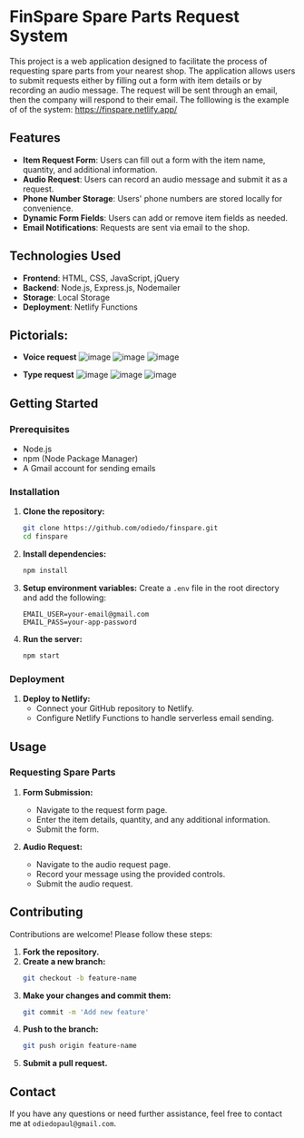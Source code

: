 # FinSpare Spare Parts Request System

This project is a web application designed to facilitate the process of requesting spare parts from your nearest shop. The application allows users to submit requests either by filling out a form with item details or by recording an audio message. The request will be sent through an email,  then the company will respond to their email. The folllowing is the example of of the system: https://finspare.netlify.app/

## Features

- **Item Request Form**: Users can fill out a form with the item name, quantity, and additional information.
- **Audio Request**: Users can record an audio message and submit it as a request.
- **Phone Number Storage**: Users' phone numbers are stored locally for convenience.
- **Dynamic Form Fields**: Users can add or remove item fields as needed.
- **Email Notifications**: Requests are sent via email to the shop.

## Technologies Used

- **Frontend**: HTML, CSS, JavaScript, jQuery
- **Backend**: Node.js, Express.js, Nodemailer
- **Storage**: Local Storage
- **Deployment**: Netlify Functions

## Pictorials:

- **Voice request**
![image](https://github.com/user-attachments/assets/bc09e8ba-90e3-4838-902e-7e1f3c1b4680)
![image](https://github.com/user-attachments/assets/5085ca84-ce72-4fc6-aad7-6576c985ef94)
![image](https://github.com/user-attachments/assets/c720f0f4-a34d-44dd-a393-3d725f093b71)

- **Type request**
![image](https://github.com/user-attachments/assets/2f48cef3-da28-40c3-8cc3-606bc26cf318)
![image](https://github.com/user-attachments/assets/5093554c-fb91-4dfb-8f31-7b7f5157dcff)
![image](https://github.com/user-attachments/assets/2b503d7b-3851-4294-8fab-8c0f0af62e2b)



## Getting Started

### Prerequisites

- Node.js
- npm (Node Package Manager)
- A Gmail account for sending emails

### Installation

1. **Clone the repository:**
    ```bash
    git clone https://github.com/odiedo/finspare.git
    cd finspare
    ```

2. **Install dependencies:**
    ```bash
    npm install
    ```

3. **Setup environment variables:**
    Create a `.env` file in the root directory and add the following:
    ```env
    EMAIL_USER=your-email@gmail.com
    EMAIL_PASS=your-app-password
    ```

4. **Run the server:**
    ```bash
    npm start
    ```

### Deployment

1. **Deploy to Netlify:**
    - Connect your GitHub repository to Netlify.
    - Configure Netlify Functions to handle serverless email sending.

## Usage

### Requesting Spare Parts

1. **Form Submission:**
    - Navigate to the request form page.
    - Enter the item details, quantity, and any additional information.
    - Submit the form.

2. **Audio Request:**
    - Navigate to the audio request page.
    - Record your message using the provided controls.
    - Submit the audio request.

## Contributing

Contributions are welcome! Please follow these steps:

1. **Fork the repository.**
2. **Create a new branch:**
    ```bash
    git checkout -b feature-name
    ```
3. **Make your changes and commit them:**
    ```bash
    git commit -m 'Add new feature'
    ```
4. **Push to the branch:**
    ```bash
    git push origin feature-name
    ```
5. **Submit a pull request.**


## Contact

If you have any questions or need further assistance, feel free to contact me at `odiedopaul@gmail.com`.
